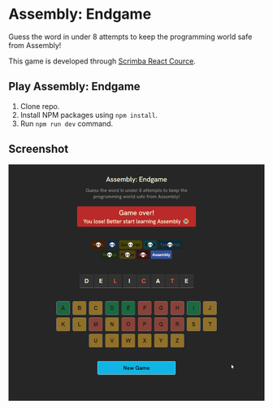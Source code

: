 # Assembly: Endgame
Guess the word in under 8 attempts to keep the programming world safe from Assembly!

This game is developed through [Scrimba React Cource](https://scrimba.com/learn-react-c0e).

## Play Assembly: Endgame
1. Clone repo.
2. Install NPM packages using `npm install`.
3. Run `npm run dev` command.

## Screenshot
![Game screenshot](./public/chrome_dpScERvo3E.png)